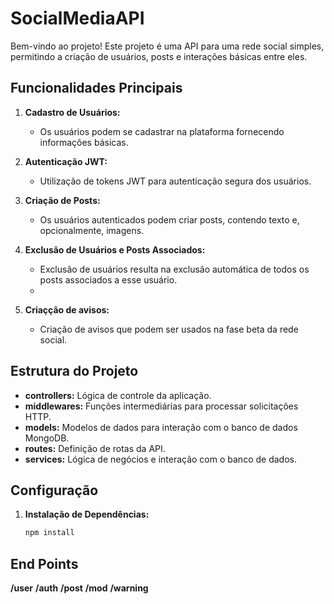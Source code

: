 # SocialMediaAPI

Bem-vindo ao projeto! Este projeto é uma API para uma rede social simples, permitindo a criação de usuários, posts e interações básicas entre eles.

## Funcionalidades Principais

1. **Cadastro de Usuários:**
   - Os usuários podem se cadastrar na plataforma fornecendo informações básicas.

2. **Autenticação JWT:**
   - Utilização de tokens JWT para autenticação segura dos usuários.

3. **Criação de Posts:**
   - Os usuários autenticados podem criar posts, contendo texto e, opcionalmente, imagens.

4. **Exclusão de Usuários e Posts Associados:**
   - Exclusão de usuários resulta na exclusão automática de todos os posts associados a esse usuário.
   - 
4. **Criaçção de avisos:**
   - Criação de avisos que podem ser usados na fase beta da rede social.
   

## Estrutura do Projeto

- **controllers:** Lógica de controle da aplicação.
- **middlewares:** Funções intermediárias para processar solicitações HTTP.
- **models:** Modelos de dados para interação com o banco de dados MongoDB.
- **routes:** Definição de rotas da API.
- **services:** Lógica de negócios e interação com o banco de dados.

## Configuração

1. **Instalação de Dependências:**
   ```bash
   npm install

## End Points
**/user**
**/auth**
**/post**
**/mod**
**/warning**
   
